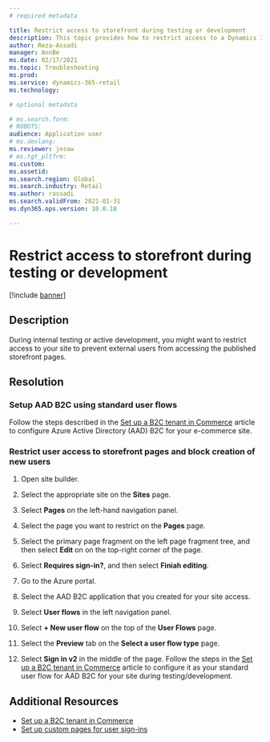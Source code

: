 ```yaml
---
# required metadata

title: Restrict access to storefront during testing or development
description: This topic provides how to restrict access to a Dynamics 365 Commerce storefront when internal testing or development is in process. 
author: Reza-Assadi
manager: AnnBe
ms.date: 02/17/2021
ms.topic: Troubleshooting
ms.prod: 
ms.service: dynamics-365-retail
ms.technology: 

# optional metadata

# ms.search.form: 
# ROBOTS: 
audience: Application user
# ms.devlang: 
ms.reviewer: josaw
# ms.tgt_pltfrm: 
ms.custom: 
ms.assetid: 
ms.search.region: Global
ms.search.industry: Retail
ms.author: rassadi
ms.search.validFrom: 2021-01-31
ms.dyn365.ops.version: 10.0.18

---
```


# Restrict access to storefront during testing or development

[!include [banner](../../includes/banner.md)]

## Description
During internal testing or active development, you might want to restrict access to your site to prevent external users from accessing the published storefront pages.

## Resolution

### Setup AAD B2C using standard user flows
Follow the steps described in the [Set up a B2C tenant in Commerce](../set-up-b2c-tenant.md) article to configure Azure Active Directory (AAD) B2C for your e-commerce site.

### Restrict user access to storefront pages and block creation of new users
1. Open site builder.

1. Select the appropriate site on the **Sites** page.

1. Select **Pages** on the left-hand navigation panel.

1. Select the page you want to restrict on the **Pages** page.

1. Select the primary page fragment on the left page fragment tree, and then select **Edit** on on the top-right corner of the page. 

1. Select **Requires sign-in?**, and then select **Finiah editing**.

1. Go to the Azure portal. 

1. Select the AAD B2C application that you created for your site access.

1. Select **User flows** in the left navigation panel.

1. Select **+ New user flow** on the top of the **User Flows** page.

1. Select the **Preview** tab on the **Select a user flow type** page.

1. Select **Sign in v2** in the middle of the page. Follow the steps in the [Set up a B2C tenant in Commerce](https://docs.microsoft.com/en-us/dynamics365/commerce/set-up-b2c-tenant)
    article to configure it as your standard user flow for AAD B2C for your site during testing/development.

## Additional Resources
- [Set up a B2C tenant in Commerce](../set-up-b2c-tenant.md)
- [Set up custom pages for user sign-ins](../custom-pages-user-logins.md)
